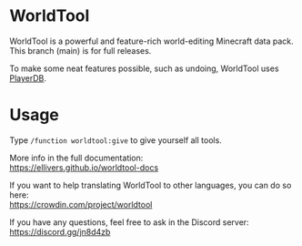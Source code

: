 # WorldTool

WorldTool is a powerful and feature-rich world-editing Minecraft data pack.<br>
This branch (main) is for full releases.

To make some neat features possible, such as undoing, WorldTool uses [PlayerDB](https://github.com/rx-modules/PlayerDB).

# Usage

Type `/function worldtool:give` to give yourself all tools.

More info in the full documentation:<br>
https://ellivers.github.io/worldtool-docs

If you want to help translating WorldTool to other languages, you can do so here:<br>
https://crowdin.com/project/worldtool

If you have any questions, feel free to ask in the Discord server:<br>
https://discord.gg/jn8d4zb
